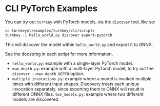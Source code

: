 # CLI PyTorch Examples

You can try out `turnkey` with PyTorch models, via the `discover` tool, like so:

```bash
cd turnkeyml/examples/turnkey/cli/scripts
turnkey -i hello_world.py discover export-pytorch
```
This will discover the model within `hello_world.py` and export it to ONNX.

See the docstring in each script for more information.
- `hello_world.py`: example with a single-layer PyTorch model.
- `max_depth.py`: example with a multi-layer PyTorch model, to try out the `discover --max-depth DEPTH` option.
- `multiple_invocations.py`: example where a model is invoked multiple times with different input shapes. Discovery treats each unique invocation separately, since exporting them to ONNX will result in different ONNX files.
`two_models.py`: example where two different models are discovered.
